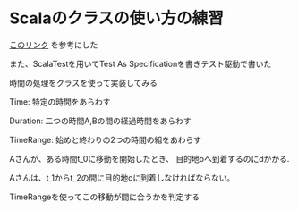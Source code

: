 # Scalaのクラスの使い方の練習

[このリンク](https://mi12cp.hatenablog.com/entry/2018/08/09/151231)
を参考にした

また、ScalaTestを用いてTest As Specificationを書きテスト駆動で書いた

時間の処理をクラスを使って実装してみる

Time: 特定の時間をあらわす

Duration: 二つの時間A,Bの間の経過時間をあらわす

TimeRange: 始めと終わりの2つの時間の組をあわらす

Aさんが、ある時間t_0に移動を開始したとき、
目的地oへ到着するのにdかかる.

Aさんは、t_1からt_2の間に目的地oに到着しなければならない。

TimeRangeを使ってこの移動が間に合うかを判定する
